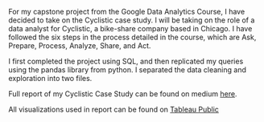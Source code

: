 
For my capstone project from the Google Data Analytics Course, I have decided to take on the Cyclistic case study. 
I will be taking on the role of a data analyst for Cyclistic, a bike-share company based in Chicago. 
I have followed the six steps in the process detailed in the course, which are Ask, Prepare, Process, Analyze, Share, and Act.

I first completed the project using SQL, and then replicated my queries using the pandas library from python. I separated the data cleaning and exploration into two files.

Full report of my Cyclistic Case Study can be found on medium [here](https://medium.com/@riku.tajima/cyclistic-case-study-3c63ed25e8e0).

All visualizations used in report can be found on [Tableau Public](https://public.tableau.com/views/CyclisticCaseStudy_16438335844010/GeoData_Casual?:language=en-US&publish=yes&:display_count=n&:origin=viz_share_link)
